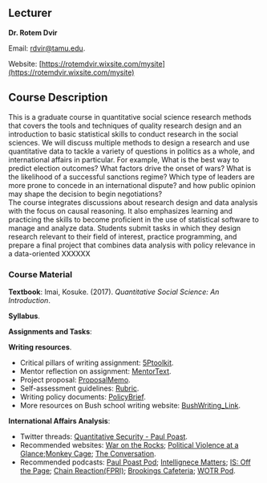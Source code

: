 ## Lecturer

**Dr. Rotem Dvir** 

Email: [rdvir@tamu.edu](rdvir@tamu.edu). 

Website: [https://rotemdvir.wixsite.com/mysite](https://rotemdvir.wixsite.com/mysite)

## Course Description

This is a graduate course in quantitative social science research methods that covers the tools and techniques of quality research design and an introduction to basic statistical skills to conduct research in the social sciences. We will discuss multiple methods to design a research and use quantitative data to tackle a variety of questions in politics as a whole, and international affairs in particular. For example, What is the best way to predict election outcomes? What factors drive the onset of wars? What is the likelihood of a successful sanctions regime? Which type of leaders are more prone to concede in an international dispute? and how public opinion may shape the decision to begin negotiations?  
The course integrates discussions about research design and data analysis with the focus on causal reasoning. It also emphasizes learning and practicing the skills to become proficient in the use of statistical software to manage and analyze data. Students submit tasks in which they design research relevant to their field of interest, practice programming, and prepare a final project that combines data analysis with policy relevance in a data-oriented XXXXXX

### Course Material

**Textbook**: Imai, Kosuke. (2017). *Quantitative Social Science: An Introduction*.  

**Syllabus**.  

**Assignments and Tasks**:   

**Writing resources**. 

  - Critical pillars of writing assignment: [5Ptoolkit](https://sites.google.com/site/bushschoolwriting/5p-toolkit).
  - Mentor reflection on assignment: [MentorText](https://sites.google.com/site/bushmedalofexcellence/major-assignments/mentor-prototype-reflection).
  - Project proposal: [ProposalMemo](https://sites.google.com/site/bushmedalofexcellence/major-assignments/project-proposal-memo?authuser=0).
  - Self-assessment guidelines: [Rubric](https://docs.google.com/document/d/1Xbeutu3pGGRZbQJ19dP-p3yK5asKRLwtJgw4aVJrUnY/edit).
  - Writing policy documents: [PolicyBrief](https://sites.google.com/site/bushschoolwriting/policy-documents/policy-briefs?authuser=0).
  - More resources on Bush school writing website: [BushWriting_Link](https://sites.google.com/site/bushschoolwriting/welcome). 

**International Affairs Analysis**:  

  - Twitter threads: [Quantitative Security - Paul Poast](http://www.paulpoast.com/quantitative-security-threads/4594675941).
  - Recommended websites: [War on the Rocks](https://warontherocks.com); [Political Violence at a Glance](https://politicalviolenceataglance.org);[Monkey Cage](https://monkeycagetopicguides.org); [The Conversation](https://theconversation.com/us).
  - Recommended podcasts: [Paul Poast Pod](https://open.spotify.com/show/57N2HMfcYw3coHTPv1lYw7); [Intellignece Matters](https://podbay.fm/p/intelligence-matters); [IS: Off the Page](https://www.belfercenter.org/OffthePage); [Chain Reaction(FPRI)](https://www.fpri.org/multimedia/chain-reaction/); [Brookings Cafeteria](https://www.brookings.edu/series/brookings-cafeteria-podcast/); [WOTR Pod](https://warontherocks.com/category/podcasts/war-on-the-rocks/).  

